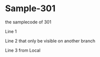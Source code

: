 # Sample-301
the samplecode of 301

Line 1

Line 2 that only be visible on another branch


Line 3 from Local
